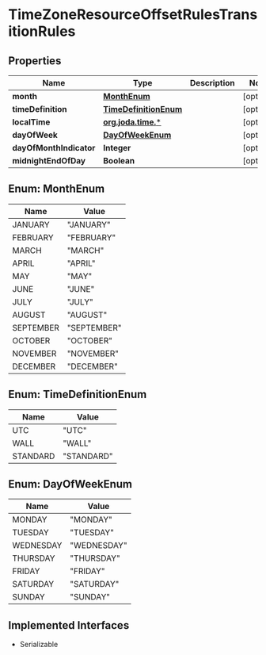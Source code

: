 

# TimeZoneResourceOffsetRulesTransitionRules

## Properties

Name | Type | Description | Notes
------------ | ------------- | ------------- | -------------
**month** | [**MonthEnum**](#MonthEnum) |  |  [optional]
**timeDefinition** | [**TimeDefinitionEnum**](#TimeDefinitionEnum) |  |  [optional]
**localTime** | [**org.joda.time.***](org.joda.time.*.md) |  |  [optional]
**dayOfWeek** | [**DayOfWeekEnum**](#DayOfWeekEnum) |  |  [optional]
**dayOfMonthIndicator** | **Integer** |  |  [optional]
**midnightEndOfDay** | **Boolean** |  |  [optional]



## Enum: MonthEnum

Name | Value
---- | -----
JANUARY | &quot;JANUARY&quot;
FEBRUARY | &quot;FEBRUARY&quot;
MARCH | &quot;MARCH&quot;
APRIL | &quot;APRIL&quot;
MAY | &quot;MAY&quot;
JUNE | &quot;JUNE&quot;
JULY | &quot;JULY&quot;
AUGUST | &quot;AUGUST&quot;
SEPTEMBER | &quot;SEPTEMBER&quot;
OCTOBER | &quot;OCTOBER&quot;
NOVEMBER | &quot;NOVEMBER&quot;
DECEMBER | &quot;DECEMBER&quot;



## Enum: TimeDefinitionEnum

Name | Value
---- | -----
UTC | &quot;UTC&quot;
WALL | &quot;WALL&quot;
STANDARD | &quot;STANDARD&quot;



## Enum: DayOfWeekEnum

Name | Value
---- | -----
MONDAY | &quot;MONDAY&quot;
TUESDAY | &quot;TUESDAY&quot;
WEDNESDAY | &quot;WEDNESDAY&quot;
THURSDAY | &quot;THURSDAY&quot;
FRIDAY | &quot;FRIDAY&quot;
SATURDAY | &quot;SATURDAY&quot;
SUNDAY | &quot;SUNDAY&quot;


## Implemented Interfaces

* Serializable


